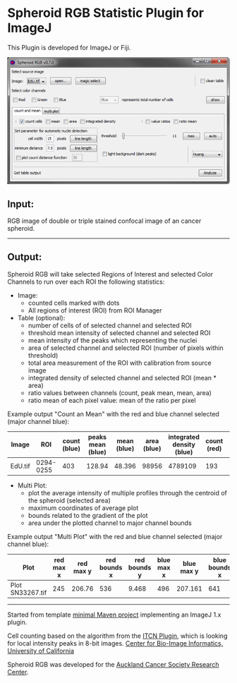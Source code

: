 Spheroid RGB Statistic Plugin for ImageJ
========================================

This Plugin is developed for ImageJ or Fiji.

![GUI demo](https://github.com/IamMM/Spheroid_RGB/blob/master/Spheroid_RGBv7.gif)


Input:
------
RGB image of double or triple stained confocal image of an cancer spheroid.

---

Output:
-------
Spheroid RGB will take selected Regions of Interest and selected Color
Channels to run over each ROI the following statistics:

- Image:
    - counted cells marked with dots
    - All regions of interest (ROI) from ROI Manager
- Table (optional):
    - number of cells of of selected channel and selected ROI
    - threshold mean intensity of selected channel and selected ROI
    - mean intensity of the peaks which representing the nuclei
    - area of selected channel and selected ROI (number of pixels within threshold)
    - total area measurement of the ROI with calibration from source image
    - integrated density of selected channel and selected ROI (mean * area)
    - ratio values between channels (count, peak mean, mean, area)
    - ratio mean of each pixel value: mean of the ratio per pixel
    
    
Example output "Count an Mean" with the red and blue channel selected (major channel blue):

| Image   | ROI       | count (blue) | peaks mean (blue) | mean (blue) | area (blue) | integrated density (blue) | count (red) | peaks mean (red) | mean (red) | area (red) | integrated density (red) | total area (pixel) | total area (mm) | count ratio | peaks mean ratio | mean ratio | area fraction | ratio mean |
|---------|-----------|--------------|-------------------|-------------|-------------|---------------------------|-------------|------------------|------------|------------|--------------------------|--------------------|-----------------|-------------|------------------|------------|---------------|------------|
| EdU.tif | 0294-0255 | 403          | 128.94            | 48.396      | 98956       | 4789109                   | 193         | 130.969          | 27.152     | 67998      | 1846250                  | 98956              | 33018.352       | 0.479       | 1.016            | 2.706      | 0.687         | 0.42       |

- Multi Plot:
    - plot the average intensity of multiple profiles through the centroid of the spheroid (selected area)
    - maximum coordinates of average plot
    - bounds related to the gradient of the plot 
    - area under the plotted channel to major channel bounds
    
Example output "Multi Plot" with the red and blue channel selected (major channel blue):
    
| Plot             | red max x | red max y | red bounds x | red bounds y | blue max x | blue max y | blue bounds x | blue bounds y | red area (blue bounds) | blue area (blue bounds) |
|------------------|-----------|-----------|--------------|--------------|------------|------------|---------------|---------------|------------------------|-------------------------|
| Plot SN33267.tif | 245       | 206.76    | 536          | 9.468        | 496        | 207.161    | 641           | 7.918         | 67875.963              | 60766.86                |


---

Started from template [minimal Maven project](https://github.com/imagej/minimal-ij1-plugin) implementing an ImageJ 1.x plugin.

Cell counting based on the algorithm from the [ITCN Plugin](https://imagej.nih.gov/ij/plugins/itcn.html), which is looking for local intensity peaks in 8-bit images.
[Center for Bio-Image Informatics, University of California](http://bioimage.ucsb.edu/automatic-nuclei-counter-plug-in-for-imagej)

Spheroid RGB was developed for the [Auckland Cancer Society Research Center](https://auckland-northland.cancernz.org.nz/).
